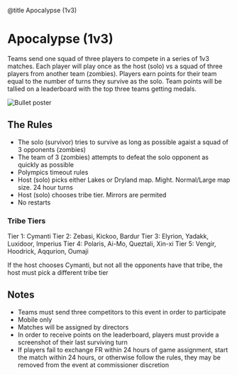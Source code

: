 @title Apocalypse (1v3)

# Apocalypse (1v3)

Teams send one squad of three players to compete in a series of 1v3 matches. Each player will play once as the host (solo) vs a squad of three players from another team (zombies). Players earn points for their team equal to the number of turns they survive as the solo. Team points will be tallied on a leaderboard with the top three teams getting medals.

![Bullet poster](https://polympics.github.io/wiki/images/apocalypse_poster.png)

## The Rules

- The solo (survivor) tries to survive as long as possible agaist a squad of 3 opponents (zombies)
- The team of 3 (zombies) attempts to defeat the solo opponent as quickly as possible
- Polympics timeout rules
- Host (solo) picks either Lakes or Dryland map. Might. Normal/Large map size. 24 hour turns
- Host (solo) chooses tribe tier. Mirrors are permited
- No restarts

### Tribe Tiers

Tier 1: Cymanti
Tier 2: Zebasi, Kickoo, Bardur 
Tier 3: Elyrion, Yadakk, Luxidoor, Imperius 
Tier 4: Polaris, Ai-Mo, Queztali, Xin-xi 
Tier 5: Vengir, Hoodrick, Aqqurion, Oumaji

If the host chooses Cymanti, but not all the opponents have that tribe, the host must pick a different tribe tier

## Notes

- Teams must send three competitors to this event in order to participate
- Mobile only
- Matches will be assigned by directors 
- In order to receive points on the leaderboard, players must provide a screenshot of their last surviving turn 
- If players fail to exchange FR within 24 hours of game assignment, start the match within 24 hours, or otherwise follow the rules, they may be removed from the event at commissioner discretion



